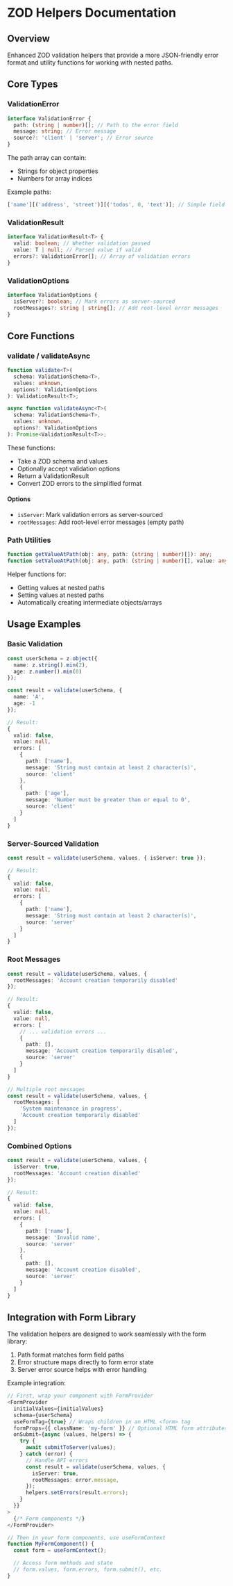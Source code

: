 # ZOD Helpers Documentation

## Overview

Enhanced ZOD validation helpers that provide a more JSON-friendly error format and utility functions for working with nested paths.

## Core Types

### ValidationError

```typescript
interface ValidationError {
  path: (string | number)[]; // Path to the error field
  message: string; // Error message
  source?: 'client' | 'server'; // Error source
}
```

The path array can contain:

- Strings for object properties
- Numbers for array indices

Example paths:

```typescript
['name'][('address', 'street')][('todos', 0, 'text')]; // Simple field // Nested object // Array item field
```

### ValidationResult

```typescript
interface ValidationResult<T> {
  valid: boolean; // Whether validation passed
  value: T | null; // Parsed value if valid
  errors?: ValidationError[]; // Array of validation errors
}
```

### ValidationOptions

```typescript
interface ValidationOptions {
  isServer?: boolean; // Mark errors as server-sourced
  rootMessages?: string | string[]; // Add root-level error messages
}
```

## Core Functions

### validate / validateAsync

```typescript
function validate<T>(
  schema: ValidationSchema<T>,
  values: unknown,
  options?: ValidationOptions
): ValidationResult<T>;

async function validateAsync<T>(
  schema: ValidationSchema<T>,
  values: unknown,
  options?: ValidationOptions
): Promise<ValidationResult<T>>;
```

These functions:

- Take a ZOD schema and values
- Optionally accept validation options
- Return a ValidationResult
- Convert ZOD errors to the simplified format

#### Options

- `isServer`: Mark validation errors as server-sourced
- `rootMessages`: Add root-level error messages (empty path)

### Path Utilities

```typescript
function getValueAtPath(obj: any, path: (string | number)[]): any;
function setValueAtPath(obj: any, path: (string | number)[], value: any): void;
```

Helper functions for:

- Getting values at nested paths
- Setting values at nested paths
- Automatically creating intermediate objects/arrays

## Usage Examples

### Basic Validation

```typescript
const userSchema = z.object({
  name: z.string().min(2),
  age: z.number().min(0)
});

const result = validate(userSchema, {
  name: 'A',
  age: -1
});

// Result:
{
  valid: false,
  value: null,
  errors: [
    {
      path: ['name'],
      message: 'String must contain at least 2 character(s)',
      source: 'client'
    },
    {
      path: ['age'],
      message: 'Number must be greater than or equal to 0',
      source: 'client'
    }
  ]
}
```

### Server-Sourced Validation

```typescript
const result = validate(userSchema, values, { isServer: true });

// Result:
{
  valid: false,
  value: null,
  errors: [
    {
      path: ['name'],
      message: 'String must contain at least 2 character(s)',
      source: 'server'
    }
  ]
}
```

### Root Messages

```typescript
const result = validate(userSchema, values, {
  rootMessages: 'Account creation temporarily disabled'
});

// Result:
{
  valid: false,
  value: null,
  errors: [
    // ... validation errors ...
    {
      path: [],
      message: 'Account creation temporarily disabled',
      source: 'server'
    }
  ]
}

// Multiple root messages
const result = validate(userSchema, values, {
  rootMessages: [
    'System maintenance in progress',
    'Account creation temporarily disabled'
  ]
});
```

### Combined Options

```typescript
const result = validate(userSchema, values, {
  isServer: true,
  rootMessages: 'Account creation disabled'
});

// Result:
{
  valid: false,
  value: null,
  errors: [
    {
      path: ['name'],
      message: 'Invalid name',
      source: 'server'
    },
    {
      path: [],
      message: 'Account creation disabled',
      source: 'server'
    }
  ]
}
```

## Integration with Form Library

The validation helpers are designed to work seamlessly with the form library:

1. Path format matches form field paths
2. Error structure maps directly to form error state
3. Server error source helps with error handling

Example integration:

```typescript
// First, wrap your component with FormProvider
<FormProvider
  initialValues={initialValues}
  schema={userSchema}
  useFormTag={true} // Wraps children in an HTML <form> tag
  formProps={{ className: 'my-form' }} // Optional HTML form attributes
  onSubmit={async (values, helpers) => {
    try {
      await submitToServer(values);
    } catch (error) {
      // Handle API errors
      const result = validate(userSchema, values, {
        isServer: true,
        rootMessages: error.message,
      });
      helpers.setErrors(result.errors);
    }
  }}
>
  {/* Form components */}
</FormProvider>

// Then in your form components, use useFormContext
function MyFormComponent() {
  const form = useFormContext();

  // Access form methods and state
  // form.values, form.errors, form.submit(), etc.
}
```
